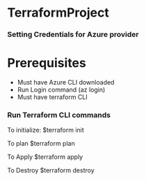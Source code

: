 # TerraformProject

### Setting Credentials for Azure provider
 # Prerequisites
 * Must have Azure CLI downloaded
 * Run Login command (az login)
 * Must have terraform CLI


### Run Terraform CLI commands

To initialize:
$terraform init

To plan
$terraform plan

To Apply
$terraform apply

To Destroy
$terraform destroy